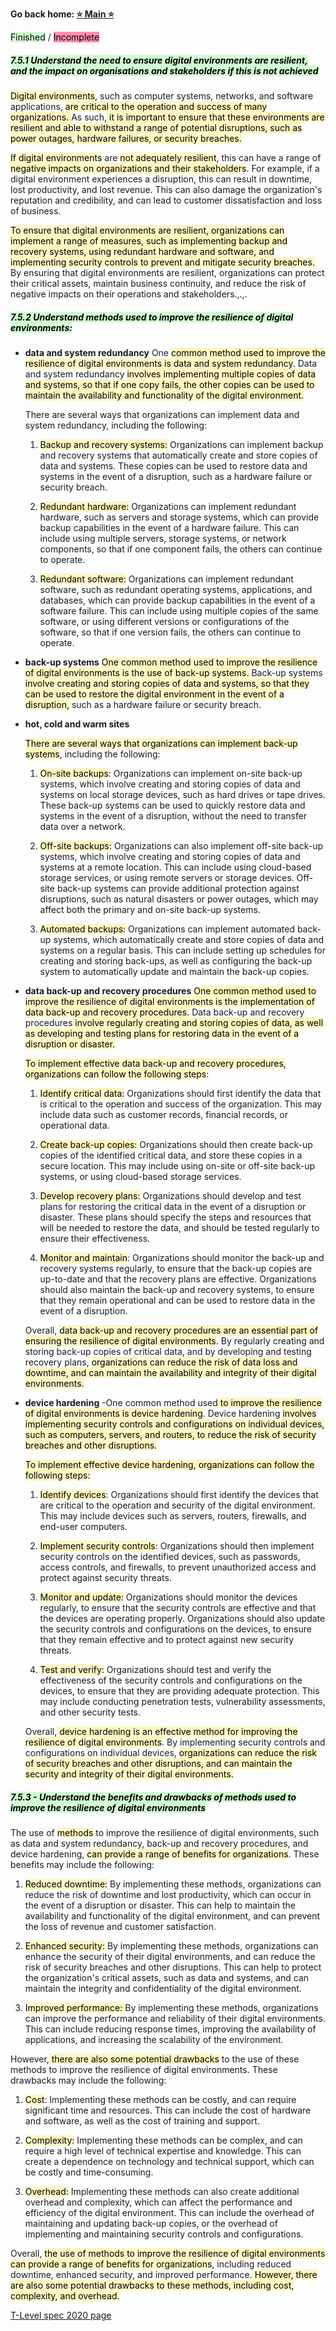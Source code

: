 **Go back home: <a href="https://rockartist33.github.io/T-Level-Revision-dpdd/">⭐ Main ⭐</a>**

<mark style="background: #BBFABBA6;">Finished</mark> / <mark style="background: #FF5582A6;">Incomplete</mark>

##### <mark style="background: #BBFABBA6;">7.5.1 Understand the need to ensure digital environments are resilient, and the impact on organisations and stakeholders if this is not achieved</mark>
<mark style="background: #FFF3A3A6;">Digital environments</mark>, such as computer systems, networks, and software applications, <mark style="background: #FFF3A3A6;">are critical to the operation and success of many organizations. </mark>As such,<mark style="background: #FFF3A3A6;"> it is important to ensure that these environments are resilient and able to withstand a range of potential disruptions, such as power outages, hardware failures, or security breaches.</mark>

<mark style="background: #FFF3A3A6;">If digital environments</mark> are <mark style="background: #FFF3A3A6;">not adequately resilient</mark>, this can have a range of <mark style="background: #FFF3A3A6;">negative impacts on organizations and their stakeholders</mark>. For example, if a digital environment experiences a disruption, this can result in downtime, lost productivity, and lost revenue. This can also damage the organization's reputation and credibility, and can lead to customer dissatisfaction and loss of business.

<mark style="background: #FFF3A3A6;">To ensure that digital environments are resilient, organizations can implement a range of measures, such as implementing backup and recovery systems, using redundant hardware and software, and implementing security controls to prevent and mitigate security breaches.</mark> By ensuring that digital environments are resilient, organizations can protect their critical assets, maintain business continuity, and reduce the risk of negative impacts on their operations and stakeholders.,.,.
	
##### <mark style="background: #BBFABBA6;">7.5.2 Understand methods used to improve the resilience of digital environments:</mark>
- **data and system redundancy**
	One <mark style="background: #FFF3A3A6;">common method used to improve the resilience of digital environments is data and system redundancy</mark>. Data and system redundancy <mark style="background: #FFF3A3A6;">involves implementing multiple copies of data and systems, so that if one copy fails, the other copies can be used to maintain the availability and functionality of the digital environment.</mark>
	
	There are several ways that organizations can implement data and system redundancy, including the following:
	
	1.  <mark style="background: #FFF3A3A6;">Backup and recovery systems:</mark> Organizations can implement backup and recovery systems that automatically create and store copies of data and systems. These copies can be used to restore data and systems in the event of a disruption, such as a hardware failure or security breach.
	    
	2.  <mark style="background: #FFF3A3A6;">Redundant hardware:</mark> Organizations can implement redundant hardware, such as servers and storage systems, which can provide backup capabilities in the event of a hardware failure. This can include using multiple servers, storage systems, or network components, so that if one component fails, the others can continue to operate.
	    
	3.  <mark style="background: #FFF3A3A6;">Redundant software:</mark> Organizations can implement redundant software, such as redundant operating systems, applications, and databases, which can provide backup capabilities in the event of a software failure. This can include using multiple copies of the same software, or using different versions or configurations of the software, so that if one version fails, the others can continue to operate.
- **back-up systems**
	<mark style="background: #FFF3A3A6;">One common method used to improve the resilience of digital environments is the use of back-up systems.</mark> Back-up systems <mark style="background: #FFF3A3A6;">involve creating and storing copies of data and systems, so that they can be used to restore the digital environment in the event of a disruption,</mark> such as a hardware failure or security breach.
- **hot, cold and warm sites**

	<mark style="background: #FFF3A3A6;">There are several ways that organizations can implement back-up systems</mark>, including the following:
	
	1.  <mark style="background: #FFF3A3A6;">On-site backups</mark>: Organizations can implement on-site back-up systems, which involve creating and storing copies of data and systems on local storage devices, such as hard drives or tape drives. These back-up systems can be used to quickly restore data and systems in the event of a disruption, without the need to transfer data over a network.
	    
	2. <mark style="background: #FFF3A3A6;"> Off-site backups:</mark> Organizations can also implement off-site back-up systems, which involve creating and storing copies of data and systems at a remote location. This can include using cloud-based storage services, or using remote servers or storage devices. Off-site back-up systems can provide additional protection against disruptions, such as natural disasters or power outages, which may affect both the primary and on-site back-up systems.
	    
	3.  <mark style="background: #FFF3A3A6;">Automated backups:</mark> Organizations can implement automated back-up systems, which automatically create and store copies of data and systems on a regular basis. This can include setting up schedules for creating and storing back-ups, as well as configuring the back-up system to automatically update and maintain the back-up copies.
- **data back-up and recovery procedures**
	<mark style="background: #FFF3A3A6;">One common method used to improve the resilience of digital environments is the implementation of data back-up and recovery procedures.</mark> Data back-up and recovery procedures<mark style="background: #FFF3A3A6;"> involve regularly creating and storing copies of data, as well as developing and testing plans for restoring data in the event of a disruption or disaster.</mark>
	
	<mark style="background: #FFF3A3A6;">To implement effective data back-up and recovery procedures, organizations can follow the following steps</mark>:
	
	1. <mark style="background: #FFF3A3A6;"> Identify critical data:</mark> Organizations should first identify the data that is critical to the operation and success of the organization. This may include data such as customer records, financial records, or operational data.
	    
	2.  <mark style="background: #FFF3A3A6;">Create back-up copies:</mark> Organizations should then create back-up copies of the identified critical data, and store these copies in a secure location. This may include using on-site or off-site back-up systems, or using cloud-based storage services.
	    
	3.  <mark style="background: #FFF3A3A6;">Develop recovery plans:</mark> Organizations should develop and test plans for restoring the critical data in the event of a disruption or disaster. These plans should specify the steps and resources that will be needed to restore the data, and should be tested regularly to ensure their effectiveness.
	    
	4.  <mark style="background: #FFF3A3A6;">Monitor and maintain</mark>: Organizations should monitor the back-up and recovery systems regularly, to ensure that the back-up copies are up-to-date and that the recovery plans are effective. Organizations should also maintain the back-up and recovery systems, to ensure that they remain operational and can be used to restore data in the event of a disruption.
	    
	
	Overall, <mark style="background: #FFF3A3A6;">data back-up and recovery procedures are an essential part of ensuring the resilience of digital environments</mark>. By regularly creating and storing back-up copies of critical data, and by developing and testing recovery plans, <mark style="background: #FFF3A3A6;">organizations can reduce the risk of data loss and downtime, and can maintain the availability and integrity of their digital environments.</mark>
- **device hardening** 
	-One common method used<mark style="background: #FFF3A3A6;"> to improve the resilience of digital environments is device hardening</mark>. Device hardening <mark style="background: #FFF3A3A6;">involves implementing security controls and configurations on individual devices, such as computers, servers, and routers, to reduce the risk of security breaches and other disruptions.</mark>
	
	<mark style="background: #FFF3A3A6;">To implement effective device hardening, organizations can follow the following steps:</mark>
	
	1. <mark style="background: #FFF3A3A6;"> Identify devices</mark>: Organizations should first identify the devices that are critical to the operation and security of the digital environment. This may include devices such as servers, routers, firewalls, and end-user computers.
	    
	2. <mark style="background: #FFF3A3A6;"> Implement security controls</mark>: Organizations should then implement security controls on the identified devices, such as passwords, access controls, and firewalls, to prevent unauthorized access and protect against security threats.
	    
	3. <mark style="background: #FFF3A3A6;"> Monitor and update:</mark> Organizations should monitor the devices regularly, to ensure that the security controls are effective and that the devices are operating properly. Organizations should also update the security controls and configurations on the devices, to ensure that they remain effective and to protect against new security threats.
	    
	4.  <mark style="background: #FFF3A3A6;">Test and verify:</mark> Organizations should test and verify the effectiveness of the security controls and configurations on the devices, to ensure that they are providing adequate protection. This may include conducting penetration tests, vulnerability assessments, and other security tests.
	    
	
	Overall,<mark style="background: #FFF3A3A6;"> device hardening is an effective method for improving the resilience of digital environments</mark>. By implementing security controls and configurations on individual devices, <mark style="background: #FFF3A3A6;">organizations can reduce the risk of security breaches and other disruptions, and can maintain the security and integrity of their digital environments.</mark>

#####  <mark style="background: #BBFABBA6;">7.5.3 - Understand the benefits and drawbacks of methods used to improve the resilience of digital environments</mark>
The use of <mark style="background: #FFF3A3A6;">methods</mark> to improve the resilience of digital environments, such as data and system redundancy, back-up and recovery procedures, and device hardening, <mark style="background: #FFF3A3A6;">can provide a range of benefits for organizations</mark>. These benefits may include the following:

1.  <mark style="background: #FFF3A3A6;">Reduced downtime:</mark> By implementing these methods, organizations can reduce the risk of downtime and lost productivity, which can occur in the event of a disruption or disaster. This can help to maintain the availability and functionality of the digital environment, and can prevent the loss of revenue and customer satisfaction.
    
2.  <mark style="background: #FFF3A3A6;">Enhanced security:</mark> By implementing these methods, organizations can enhance the security of their digital environments, and can reduce the risk of security breaches and other disruptions. This can help to protect the organization's critical assets, such as data and systems, and can maintain the integrity and confidentiality of the digital environment.
    
3. <mark style="background: #FFF3A3A6;"> Improved performance: </mark>By implementing these methods, organizations can improve the performance and reliability of their digital environments. This can include reducing response times, improving the availability of applications, and increasing the scalability of the environment.
    

However,<mark style="background: #FFF3A3A6;"> there are also some potential drawbacks</mark> to the use of these methods to improve the resilience of digital environments. These drawbacks may include the following:

1.  <mark style="background: #FFF3A3A6;">Cost</mark>: Implementing these methods can be costly, and can require significant time and resources. This can include the cost of hardware and software, as well as the cost of training and support.
    
2.  <mark style="background: #FFF3A3A6;">Complexity:</mark> Implementing these methods can be complex, and can require a high level of technical expertise and knowledge. This can create a dependence on technology and technical support, which can be costly and time-consuming.
    
3.  <mark style="background: #FFF3A3A6;">Overhead:</mark> Implementing these methods can also create additional overhead and complexity, which can affect the performance and efficiency of the digital environment. This can include the overhead of maintaining and updating back-up copies, or the overhead of implementing and maintaining security controls and configurations.
    

Overall, <mark style="background: #FFF3A3A6;">the use of methods to improve the resilience of digital environments can provide a range of benefits for organizations</mark>, including reduced downtime, enhanced security, and improved performance.<mark style="background: #FFF3A3A6;"> However, there are also some potential drawbacks to these methods, including cost, complexity, and overhead.</mark>










<a href="./T-Level-Revision-dpdd/content/Misc/pdf/t-level-spec-2020.pdf#page=42">T-Level spec 2020 page</a>






